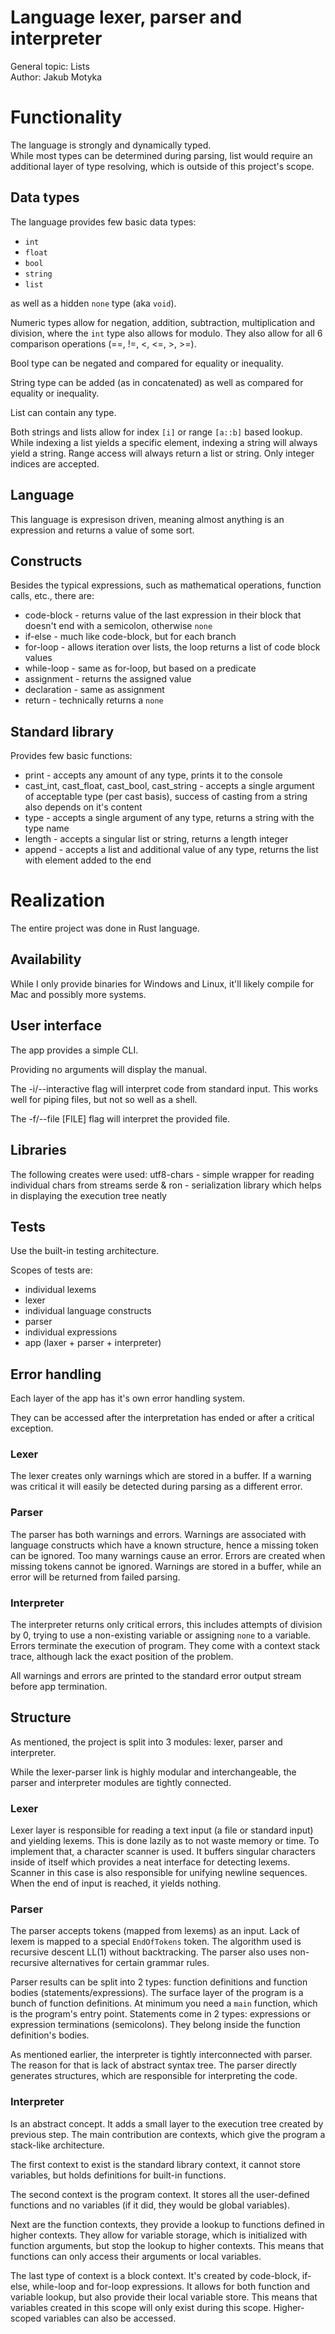 # Language lexer, parser and interpreter
General topic: Lists  
Author: Jakub Motyka

# Functionality
The language is strongly and dynamically typed.  
While most types can be determined during parsing, list would require an additional layer of type resolving, which is outside of this project's scope.

## Data types
The language provides few basic data types:
- `int`
- `float`
- `bool`
- `string`
- `list`

as well as a hidden `none` type (aka `void`).

Numeric types allow for negation, addition, subtraction, multiplication and division, where the `int` type also allows for modulo. They also allow for all 6 comparison operations (==, !=, <, <=, >, >=).

Bool type can be negated and compared for equality or inequality.

String type can be added (as in concatenated) as well as compared for equality or inequality.

List can contain any type.

Both strings and lists allow for index `[i]` or range `[a::b]` based lookup. While indexing a list yields a specific element, indexing a string will always yield a string. Range access will always return a list or string. Only integer indices are accepted.

## Language
This language is expresison driven, meaning almost anything is an expression and returns a value of some sort.

## Constructs
Besides the typical expressions, such as mathematical operations, function calls, etc., there are:
- code-block - returns value of the last expression in their block that doesn't end with a semicolon, otherwise `none`
- if-else - much like code-block, but for each branch
- for-loop - allows iteration over lists, the loop returns a list of code block values
- while-loop - same as for-loop, but based on a predicate
- assignment - returns the assigned value
- declaration - same as assignment
- return - technically returns a `none`

## Standard library
Provides few basic functions:
- print - accepts any amount of any type, prints it to the console
- cast_int, cast_float, cast_bool, cast_string - accepts a single argument of acceptable type (per cast basis), success of casting from a string also depends on it's content
- type - accepts a single argument of any type, returns a string with the type name
- length - accepts a singular list or string, returns a length integer
- append - accepts a list and additional value of any type, returns the list with element added to the end

# Realization
The entire project was done in Rust language.

## Availability
While I only provide binaries for Windows and Linux, it'll likely compile for Mac and possibly more systems.

## User interface
The app provides a simple CLI.

Providing no arguments will display the manual.

The -i/--interactive flag will interpret code from standard input. This works well for piping files, but not so well as a shell.

The -f/--file [FILE] flag will interpret the provided file.

## Libraries
The following creates were used:
utf8-chars - simple wrapper for reading individual chars from streams
serde & ron - serialization library which helps in displaying the execution tree neatly

## Tests
Use the built-in testing architecture.

Scopes of tests are:
- individual lexems
- lexer
- individual language constructs
- parser
- individual expressions
- app (laxer + parser + interpreter)

## Error handling
Each layer of the app has it's own error handling system.

They can be accessed after the interpretation has ended or after a critical exception.

### Lexer
The lexer creates only warnings which are stored in a buffer. If a warning was critical it will easily be detected during parsing as a different error.


### Parser
The parser has both warnings and errors. Warnings are associated with language constructs which have a known structure, hence a missing token can be ignored. Too many warnings cause an error. Errors are created when missing tokens cannot be ignored. Warnings are stored in a buffer, while an error will be returned from failed parsing.

### Interpreter
The interpreter returns only critical errors, this includes attempts of division by 0, trying to use a non-existing variable or assigning `none` to a variable. Errors terminate the execution of program. They come with a context stack trace, although lack the exact position of the problem.

All warnings and errors are printed to the standard error output stream before app termination.

## Structure
As mentioned, the project is split into 3 modules: lexer, parser and interpreter.

While the lexer-parser link is highly modular and interchangeable, the parser and interpreter modules are tightly connected.

### Lexer
Lexer layer is responsible for reading a text input (a file or standard input) and yielding lexems. This is done lazily as to not waste memory or time. To implement that, a character scanner is used. It buffers singular characters inside of itself which provides a neat interface for detecting lexems. Scanner in this case is also responsible for unifying newline sequences. When the end of input is reached, it yields nothing.

### Parser
The parser accepts tokens (mapped from lexems) as an input. Lack of lexem is mapped to a special `EndOfTokens` token. The algorithm used is recursive descent LL(1) without backtracking. The parser also uses non-recursive alternatives for certain grammar rules.

Parser results can be split into 2 types: function definitions and function bodies (statements/expressions).
The surface layer of the program is a bunch of function definitions. At minimum you need a `main` function, which is the program's entry point.
Statements come in 2 types: expressions or expression terminations (semicolons). They belong inside the function definition's bodies.

As mentioned earlier, the interpreter is tightly interconnected with parser. The reason for that is lack of abstract syntax tree. The parser directly generates structures, which are responsible for interpreting the code.

### Interpreter
Is an abstract concept. It adds a small layer to the execution tree created by previous step. The main contribution are contexts, which give the program a stack-like architecture.

The first context to exist is the standard library context, it cannot store variables, but holds definitions for built-in functions.

The second context is the program context. It stores all the user-defined functions and no variables (if it did, they would be global variables).

Next are the function contexts, they provide a lookup to functions defined in higher contexts.
They allow for variable storage, which is initialized with function arguments, but stop the lookup to higher contexts. This means that functions can only access their arguments or local variables.

The last type of context is a block context. It's created by code-block, if-else, while-loop and for-loop expressions. It allows for both function and variable lookup, but also provide their local variable store. This means that variables created in this scope will only exist during this scope. Higher-scoped variables can also be accessed.
